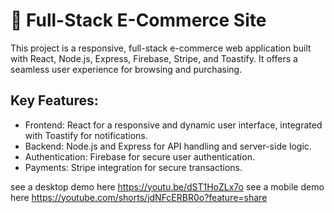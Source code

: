 # 🛒 Full-Stack E-Commerce Site
This project is a responsive, full-stack e-commerce web application built with React, Node.js, Express, Firebase, Stripe, and Toastify. It offers a seamless user experience for browsing and purchasing.

## Key Features:
* Frontend: React for a responsive and dynamic user interface, integrated with Toastify for notifications.
* Backend: Node.js and Express for API handling and server-side logic.
* Authentication: Firebase for secure user authentication.
* Payments: Stripe integration for secure transactions.

see a desktop demo here https://youtu.be/dST1HoZLx7o
see a mobile demo here https://youtube.com/shorts/jdNFcERBR0o?feature=share
